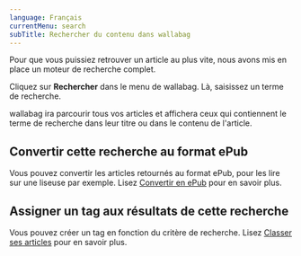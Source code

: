 ```yaml
---
language: Français
currentMenu: search
subTitle: Rechercher du contenu dans wallabag
---
```


Pour que vous puissiez retrouver un article au plus vite, nous avons mis en place un moteur de recherche complet.

Cliquez sur **Rechercher** dans le menu de wallabag. Là, saisissez un terme de recherche.

wallabag ira parcourir tous vos articles et affichera ceux qui contiennent le terme de recherche dans leur titre ou dans le contenu de l'article.

## Convertir cette recherche au format ePub

Vous pouvez convertir les articles retournés au format ePub, pour les lire sur une liseuse par exemple. Lisez [Convertir en ePub](Utilisateur/Convertir_en_ePub.md) pour en savoir plus.

## Assigner un tag aux résultats de cette recherche

Vous pouvez créer un tag en fonction du critère de recherche. Lisez [Classer ses articles](Utilisateur/Classer_ses_articles.md) pour en savoir plus.